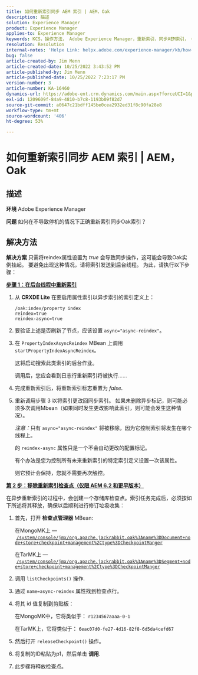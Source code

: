 ```yaml
---
title: 如何重新索引同步 AEM 索引 | AEM，Oak
description: 描述
solution: Experience Manager
product: Experience Manager
applies-to: Experience Manager
keywords: KCS，操作方法， Adobe Experience Manager，重新索引，同步AEM索引， Oak
resolution: Resolution
internal-notes: 'Helpx Link: helpx.adobe.com/experience-manager/kb/how-to-reindex-a-synchronous-AEM-index-AEM-Oak.html'
bug: false
article-created-by: Jim Menn
article-created-date: 10/25/2022 3:43:52 PM
article-published-by: Jim Menn
article-published-date: 10/25/2022 7:23:17 PM
version-number: 3
article-number: KA-16460
dynamics-url: https://adobe-ent.crm.dynamics.com/main.aspx?forceUCI=1&pagetype=entityrecord&etn=knowledgearticle&id=c36388d0-7b54-ed11-bba2-6045bd006b4b
exl-id: 1209609f-84a9-4810-b7c8-1193b09f82d7
source-git-commit: a0647c21bdff145be0cea2932ed31f8c90fa28e8
workflow-type: tm+mt
source-wordcount: '406'
ht-degree: 53%

---
```


# 如何重新索引同步 AEM 索引 | AEM，Oak

## 描述


<b>环境</b>
Adobe Experience Manager

<b>问题</b>
如何在不导致停机的情况下正确重新索引同步Oak索引？


## 解决方法


<b>解决方案</b>
只需将reindex属性设置为 *true* 会导致同步操作，这可能会导致Oak实例挂起。
要避免出现这种情况，请将索引发送到后台线程。
为此，请执行以下步骤：

<b><u>步骤 1：在后台线程中重新索引</u></b>

1. 从 <b>CRXDE Lite</b> 在要启用属性索引以异步索引的索引定义上：<br>

   ```
   /oak:index/property index
   reindex=true
   reindex-async=true
   ```

2. 要验证上述是否刷新了节点，应该设置 `async="async-reindex"`。
3. 在 `PropertyIndexAsyncReindex` MBean 上调用`startPropertyIndexAsyncReindex`。

   这将启动搜索此类索引的后台作业。

   调用后，您应会看到日志行重新索引将被执行……
4. 完成重新索引后，将重新索引标志重置为 *false*.
5. 重新调用步骤 3 以将索引更改回同步索引。 如果未删除异步标记，则可能必须多次调用Mbean（如果同时发生更改影响此索引，则可能会发生这种情况）。



   *注意：*&#x200B;只有 `async="async-reindex"` 将被移除，因为它控制索引将发生在哪个线程上。

   的 `reindex-async` 属性只是一个不会自动更改的配置标记。

   有个办法是您为控制所有未来重新索引的特定索引定义设置一次该属性。

   则它预计会保持，您就不需要再次触控。


<b><u>第 2 步：移除重新索引检查点（仅限 AEM 6.2 和更早版本）</u></b>

在异步重新索引的过程中，会创建一个存储库检查点。索引任务完成后，必须按如下所述将其释放，确保以后顺利进行修订垃圾收集：

1. 首先，打开 <b>检查点管理器</b> MBean:

   在MongoMK上 —  [`/system/console/jmx/org.apache.jackrabbit.oak%3Aname%3DDocument+node+store+checkpoint+management%2Ctype%3DCheckpointManger`](http://localhost:4502/system/console/jmx/org.apache.jackrabbit.oak%3Aname%3DDocument+node+store+checkpoint+management%2Ctype%3DCheckpointManger)

   在TarMK上 —  [`/system/console/jmx/org.apache.jackrabbit.oak%3Aname%3DSegment+node+store+checkpoint+management%2Ctype%3DCheckpointManger`](http://localhost:4502/system/console/jmx/org.apache.jackrabbit.oak%3Aname%3DSegment+node+store+checkpoint+management%2Ctype%3DCheckpointManger)


2. 调用 `listCheckpoints()` 操作.
3. 通过 `name=async-reindex` 属性找到检查点行。
4. 将其 id 值复制到剪贴板：

   在MongoMK中，它将类似于： `r1234567aaaa-0-1`

   在TarMK上，它将类似于： `6eac07d0-fe27-4d16-82f8-6d5da4cefd67`


5. 然后打开 `releaseCheckpoint()` 操作。
6. 将复制的ID粘贴为p1，然后单击 <b>调用</b>.
7. 此步骤将释放检查点。
